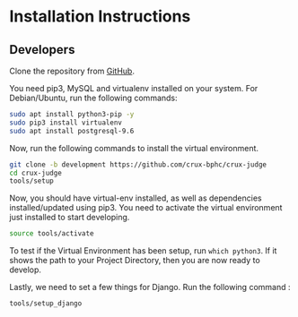 # Installation Instructions

## Developers

Clone the repository from [GitHub](https://github.com/crux-bphc/crux-judge).

You need pip3, MySQL and virtualenv installed on your system. For Debian/Ubuntu, run the following commands:

```bash
sudo apt install python3-pip -y
sudo pip3 install virtualenv
sudo apt install postgresql-9.6
```

Now, run the following commands to install the virtual environment.

```bash
git clone -b development https://github.com/crux-bphc/crux-judge
cd crux-judge
tools/setup
```

<!-- TODO : Add instructions for setting up postgresql-9.6 -->

Now, you should have virtual-env installed, as well as dependencies installed/updated using pip3. You need to activate the virtual environment just installed to start developing.

```bash
source tools/activate
```

To test if the Virtual Environment has been setup, run `which python3`. If it shows the path to your Project Directory, then you are now ready to develop.

Lastly, we need to set a few things for Django. Run the following command :
```bash
tools/setup_django
```

